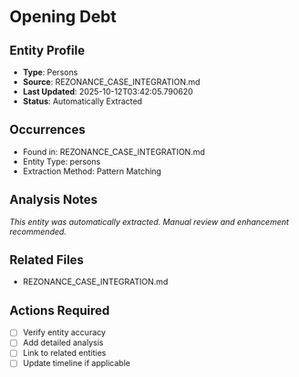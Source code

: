 # Opening Debt

## Entity Profile
- **Type**: Persons
- **Source**: REZONANCE_CASE_INTEGRATION.md
- **Last Updated**: 2025-10-12T03:42:05.790620
- **Status**: Automatically Extracted

## Occurrences
- Found in: REZONANCE_CASE_INTEGRATION.md
- Entity Type: persons
- Extraction Method: Pattern Matching

## Analysis Notes
*This entity was automatically extracted. Manual review and enhancement recommended.*

## Related Files
- REZONANCE_CASE_INTEGRATION.md

## Actions Required
- [ ] Verify entity accuracy
- [ ] Add detailed analysis
- [ ] Link to related entities
- [ ] Update timeline if applicable
